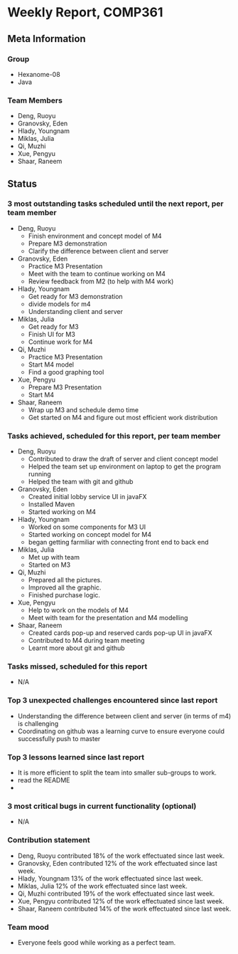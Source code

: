 # Weekly Report, COMP361

## Meta Information

### Group

 * Hexanome-08
 * Java

### Team Members

 * Deng, Ruoyu
 * Granovsky, Eden
 * Hlady, Youngnam
 * Miklas, Julia
 * Qi, Muzhi
 * Xue, Pengyu
 * Shaar, Raneem

## Status

### 3 most outstanding tasks scheduled until the next report, per team member

 * Deng, Ruoyu
    * Finish environment and concept model of M4
    * Prepare M3 demonstration
    * Clarify the difference between client and server
 * Granovsky, Eden
    * Practice M3 Presentation
    * Meet with the team to continue working on M4
    * Review feedback from M2 (to help with M4 work)
 * Hlady, Youngnam
    * Get ready for M3 demonstration
    * divide models for m4
    * Understanding client and server
 * Miklas, Julia
    * Get ready for M3
    * Finish UI for M3
    * Continue work for M4
 * Qi, Muzhi
    * Practice M3 Presentation
    * Start M4 model
    * Find a good graphing tool
 * Xue, Pengyu
    * Prepare M3 Presentation
    * Start M4 
 * Shaar, Raneem
    * Wrap up M3 and schedule demo time
    * Get started on M4 and figure out most efficient work distribution

### Tasks achieved, scheduled for this report, per team member

 * Deng, Ruoyu
    * Contributed to draw the draft of server and client concept model
    * Helped the team set up environment on laptop to get the program running
    * Helped the team with git and github
 * Granovsky, Eden
    * Created initial lobby service UI in javaFX
    * Installed Maven
    * Started working on M4
 * Hlady, Youngnam
    * Worked on some components for M3 UI
    * Started working on concept model for M4
    * began getting farmiliar with connecting front end to back end
 * Miklas, Julia
    * Met up with team
    * Started on M3
 * Qi, Muzhi
    * Prepared all the pictures.
    * Improved all the graphic.
    * Finished purchase logic.
 * Xue, Pengyu
     * Help to work on the models of M4
     * Meet with team for the presentation and M4 modelling
 * Shaar, Raneem
    * Created cards pop-up and reserved cards pop-up UI in javaFX
    * Contributed to M4 during team meeting
    * Learnt more about git and github


### Tasks missed, scheduled for this report

 * N/A

### Top 3 unexpected challenges encountered since last report

 * Understanding the difference between client and server (in terms of m4) is challenging
 * Coordinating on github was a learning curve to ensure everyone could successfully push to master

### Top 3 lessons learned since last report

 * It is more efficient to split the team into smaller sub-groups to work.
 * read the README
 *
### 3 most critical bugs in current functionality (optional)

 * N/A

### Contribution statement

 * Deng, Ruoyu contributed 18% of the work effectuated since last week.
 * Granovsky, Eden contributed 12% of the work effectuated since last week.
 * Hlady, Youngnam 13% of the work effectuated since last week.
 * Miklas, Julia 12% of the work effectuated since last week.
 * Qi, Muzhi contributed 19% of the work effectuated since last week.
 * Xue, Pengyu contributed 12% of the work effectuated since last week.
 * Shaar, Raneem contributed 14% of the work effectuated since last week.

### Team mood

 * Everyone feels good while working as a perfect team.
